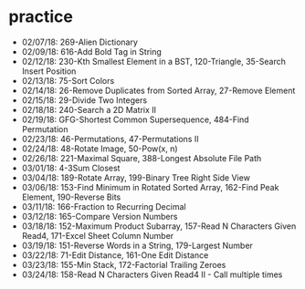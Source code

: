 # practice

- 02/07/18: 269-Alien Dictionary
- 02/09/18: 616-Add Bold Tag in String
- 02/12/18: 230-Kth Smallest Element in a BST, 120-Triangle, 35-Search Insert Position
- 02/13/18: 75-Sort Colors
- 02/14/18: 26-Remove Duplicates from Sorted Array, 27-Remove Element
- 02/15/18: 29-Divide Two Integers
- 02/18/18: 240-Search a 2D Matrix II
- 02/19/18: GFG-Shortest Common Supersequence, 484-Find Permutation
- 02/23/18: 46-Permutations, 47-Permutations II
- 02/24/18: 48-Rotate Image, 50-Pow(x, n)
- 02/26/18: 221-Maximal Square, 388-Longest Absolute File Path
- 03/01/18: 4-3Sum Closest
- 03/04/18: 189-Rotate Array, 199-Binary Tree Right Side View
- 03/06/18: 153-Find Minimum in Rotated Sorted Array, 162-Find Peak Element, 190-Reverse Bits
- 03/11/18: 166-Fraction to Recurring Decimal
- 03/12/18: 165-Compare Version Numbers
- 03/18/18: 152-Maximum Product Subarray, 157-Read N Characters Given Read4, 171-Excel Sheet Column Number
- 03/19/18: 151-Reverse Words in a String, 179-Largest Number
- 03/22/18: 71-Edit Distance, 161-One Edit Distance
- 03/23/18: 155-Min Stack, 172-Factorial Trailing Zeroes
- 03/24/18: 158-Read N Characters Given Read4 II - Call multiple times
